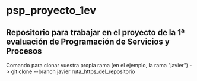 # psp_proyecto_1ev
Repositorio para trabajar en el proyecto de la 1ª evaluación de Programación de Servicios y Procesos
-----------------------------------------------------------------------------------------------------
Comando para clonar vuestra propia rama (en el ejemplo, la rama "javier") -> git clone --branch javier ruta_https_del_repositorio
